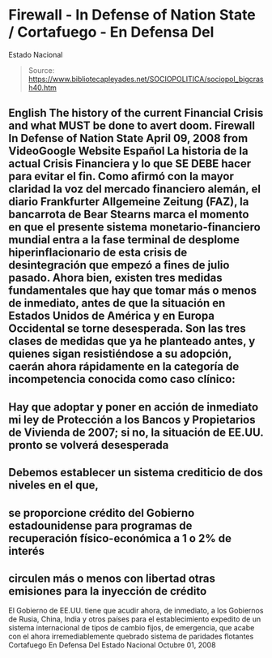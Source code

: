 # Firewall - In Defense of Nation State / Cortafuego - En Defensa Del 
Estado Nacional

> Source: https://www.bibliotecapleyades.net/SOCIOPOLITICA/sociopol_bigcrash40.htm

English
The history of the current Financial Crisis and
what MUST be done to avert doom.
Firewall
In Defense of Nation State
April 09, 2008
from
VideoGoogle Website
Español
La historia de la actual Crisis
Financiera y lo que SE DEBE hacer para evitar el fin.
Como afirmó con la mayor
claridad la voz del mercado financiero alemán, el diario Frankfurter
Allgemeine Zeitung (FAZ), la bancarrota de Bear Stearns marca el
momento en que el presente sistema monetario-financiero mundial entra a la
fase terminal de desplome hiperinflacionario de esta crisis de
desintegración que empezó a fines de julio pasado.
Ahora bien, existen tres medidas
fundamentales que hay que tomar más o menos de inmediato, antes de que la
situación en Estados Unidos de América y en Europa Occidental se torne
desesperada.
Son las tres clases de medidas
que ya he planteado antes, y quienes sigan resistiéndose a su adopción,
caerán ahora rápidamente en la categoría de incompetencia conocida como
caso clínico:
-
Hay que adoptar y poner
en acción de inmediato mi ley de Protección a los Bancos y
Propietarios de Vivienda de 2007; si no, la situación de EE.UU.
pronto se volverá desesperada
-
Debemos establecer un
sistema crediticio de dos niveles en el que,
-
se proporcione
crédito del Gobierno estadounidense para programas de
recuperación físico-económica a 1 o 2% de interés
-
circulen más o menos
con libertad otras emisiones para la inyección de crédito
-
El Gobierno de EE.UU.
tiene que acudir ahora, de inmediato, a los Gobiernos de Rusia,
China, India y otros países para el establecimiento expedito de un
sistema internacional de tipos de cambio fijos, de emergencia, que
acabe con el ahora irremediablemente quebrado sistema de paridades
flotantes
Cortafuego
En Defensa Del Estado Nacional
Octubre 01, 2008
